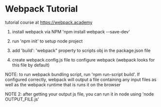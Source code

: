 # Webpack Tutorial 

tutorial course at https://webpack.academy

1) install webpack via NPM 'npm install webpack --save-dev'

2) run 'npm init' to setup node project

3) add 'build': 'webpack" property to scripts obj in the package.json file

4) create webpack.config.js file to configure webpack (webpack looks for this file by default)

NOTE: to run webpack bundling script, run 'npm run-script build'. If configured correctly, webpack will output a file containing any input files as well as the webpack runtime that is runs it on the browser

NOTE 2: after getting your output js file, you can run it in node using 'node OUTPUT_FILE.js'
